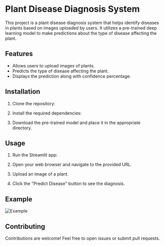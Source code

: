 # Plant Disease Diagnosis System

This project is a plant disease diagnosis system that helps identify diseases in plants based on images uploaded by users. It utilizes a pre-trained deep learning model to make predictions about the type of disease affecting the plant.

## Features

- Allows users to upload images of plants.
- Predicts the type of disease affecting the plant.
- Displays the prediction along with confidence percentage.

## Installation

1. Clone the repository: 

2. Install the required dependencies:

3. Download the pre-trained model and place it in the appropriate directory.

## Usage

1. Run the Streamlit app:

2. Open your web browser and navigate to the provided URL.

3. Upload an image of a plant.

4. Click the "Predict Disease" button to see the diagnosis.

## Example

![Example](example.png)

## Contributing

Contributions are welcome! Feel free to open issues or submit pull requests.



